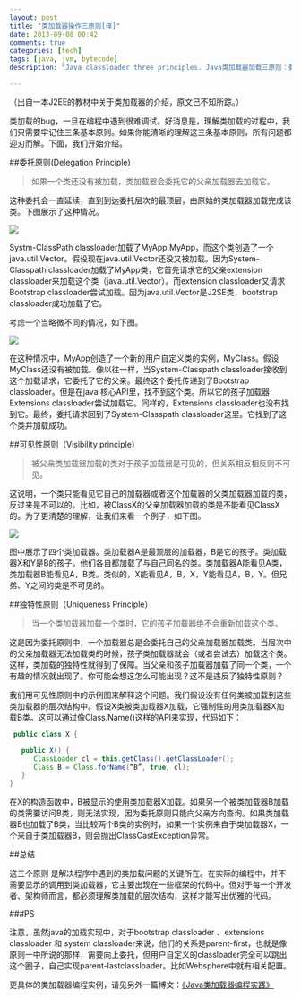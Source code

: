 ```yaml
---
layout: post
title: "类加载器操作三原则[译]"
date: 2013-09-08 00:42
comments: true
categories: [tech]
tags: [java, jvm, bytecode]
description: "Java classloader three principles. Java类加载器加载三原则：委托原则；可见性原则；独特性原则"

---
```


（出自一本J2EE的教材中关于类加载器的介绍，原文已不知所踪。）

类加载的bug，一旦在编程中遇到很难调试。好消息是，理解类加载的过程中，我们只需要牢记住三条基本原则。如果你能清晰的理解这三条基本原则，所有问题都迎刃而解。下面，我们开始介绍。


##委托原则(Delegation Principle)

> 如果一个类还没有被加载，类加载器会委托它的父亲加载器去加载它。

这种委托会一直延续，直到到达委托层次的最顶层，由原始的类加载器加载完成该类。下图展示了这种情况。

![](https://dl.dropboxusercontent.com/u/64021093/Java%20Classloader/classloader1.gif)

Systm-ClassPath classloader加载了MyApp.MyApp，而这个类创造了一个java.util.Vector。假设现在java.util.Vector还没又被加载。因为System-Classpath classloader加载了MyApp类，它首先请求它的父亲extension classloader来加载这个类（java.util.Vector）。而extension classloader又请求Bootstrap classloader尝试加载。因为java.util.Vector是J2SE类，bootstrap classloader成功加载了它。

<!--more-->
考虑一个当略微不同的情况，如下图。

![](https://dl.dropboxusercontent.com/u/64021093/Java%20Classloader/classloader2.gif)

在这种情况中，MyApp创造了一个新的用户自定义类的实例，MyClass。假设MyClass还没有被加载。像以往一样，当System-Classpath classloader接收到这个加载请求，它委托了它的父亲。最终这个委托传递到了Bootstrap classloader。但是在java 核心API里，找不到这个类。所以它的孩子加载器Extensions classloader尝试加载它。同样的，Extensions classloader也没有找到它。最终，委托请求回到了System-Classpath classloader这里。它找到了这个类并加载成功。


##可见性原则（Visibility principle）

> 被父亲类加载器加载的类对于孩子加载器是可见的，但关系相反相反则不可见。

这说明，一个类只能看见它自己的加载器或者这个加载器的父类加载器加载的类，反过来是不可以的。比如，被ClassX的父亲加载器加载的类是不能看见ClassX的。为了更清楚的理解，让我们来看一个例子，如下图。

![](https://dl.dropboxusercontent.com/u/64021093/Java%20Classloader/classloader3.gif)

图中展示了四个类加载器。类加载器A是最顶层的加载器，B是它的孩子。类加载器X和Y是B的孩子。他们各自都加载了与自己同名的类。类加载器A能看见A类，类加载器B能看见A，B类。类似的，X能看见A，B，X，Y能看见A，B，Y。但兄弟、Y之间的类是不可见的。

##独特性原则（Uniqueness Principle）

> 当一个类加载器加载一个类时，它的孩子加载器绝不会重新加载这个类。

这是因为委托原则中，一个加载器总是会委托自己的父亲加载器加载类。当层次中的父亲加载器无法加载类的时候，孩子类加载器就会（或者尝试去）加载这个类。这样，类加载的独特性就得到了保障。当父亲和孩子加载器加载了同一个类，一个有趣的情况就出现了。你可能会想这怎么可能出现？这不是违反了独特性原则？

我们用可见性原则中的示例图来解释这个问题。我们假设没有任何类被加载到这些类加载器的层次结构中。假设X类被类加载器X加载，它强制性的用类加载器X加载B类。这可以通过像Class.Name()这样的API来实现，代码如下：

```java
 public class X {

   public X() {
      ClassLoader cl = this.getClass().getClassLoader();
      Class B = Class.forName(“B”, true, cl);
   }
}

```

在X的构造函数中，B被显示的使用类加载器X加载。如果另一个被类加载器B加载的类需要访问B类，则无法实现，因为委托原则只能向父亲方向查询。如果类加载器B也加载了B类，当比较两个B类的实例时，如果一个实例来自于类加载器X，一个来自于类加载器B，则会抛出ClassCastException异常。

##总结

这三个原则 是解决程序中遇到的类加载问题的关键所在。在实际的编程中，并不需要显示的调用到类加载器，它主要出现在一些框架的代码中。但对于每一个开发者、架构师而言，都必须理解类加载的层次结构，这样才能写出优雅的代码。


###PS

注意，虽然java的加载实现中，对于bootstrap classloader 、extensions classloader 和 system classloader来说，他们的关系是parent-first，也就是像原则一中所说的那样，需要向上委托，但用户自定义的classloader完全可以跳出这个圈子，自己实现parent-lastclassloader。比如Websphere中就有相关配置。

更具体的类加载器编程实例，请见另外一篇博文：[《Java类加载器编程实践》](http://biaobiaoqi.me/blog/2013/09/08/java-class-loader-in-practice/)